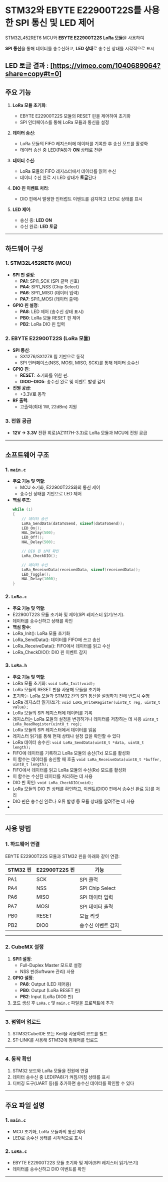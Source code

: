 # STM32와 EBYTE E22900T22S를 사용한 SPI 통신 및 LED 제어 

STM32L452RET6 MCU와 **EBYTE E22900T22S LoRa 모듈**을 사용하여 

**SPI 통신**을 통해 데이터를 송수신하고, **LED 상태**로 송수신 상태를 시각적으로 표시

LED 토글 결과 : [https://vimeo.com/1040689064?share=copy#t=0]
---

##  주요 기능
1. **LoRa 모듈 초기화**:
   - EBYTE E22900T22S 모듈의 RESET 핀을 제어하여 초기화
   - SPI 인터페이스를 통해 LoRa 모듈과 통신을 설정

2. **데이터 송신**:
   - LoRa 모듈의 FIFO 레지스터에 데이터를 기록한 후 송신 모드를 활성화
   - 데이터 송신 중 LED(PA8)가 **ON** 상태로 전환

3. **데이터 수신**:
   - LoRa 모듈의 FIFO 레지스터에서 데이터를 읽어 수신
   - 데이터 수신 완료 시 LED 상태가 **토글**된다

4. **DIO 핀 이벤트 처리**:
   - DIO 핀에서 발생한 인터럽트 이벤트를 감지하고 LED로 상태를 표시

5. **LED 제어**:
   - 송신 중: **LED ON**
   - 수신 완료: **LED 토글**

---

##  하드웨어 구성
### 1. **STM32L452RET6 (MCU)**
   - **SPI 핀 설정**:
     - **PA1**: SPI1_SCK (SPI 클럭 신호)
     - **PA4**: SPI1_NSS (Chip Select)
     - **PA6**: SPI1_MISO (데이터 입력)
     - **PA7**: SPI1_MOSI (데이터 출력)
   - **GPIO 핀 설정**:
     - **PA8**: LED 제어 (송수신 상태 표시)
     - **PB0**: LoRa 모듈 RESET 핀 제어
     - **PB2**: LoRa DIO 핀 입력

### 2. **EBYTE E22900T22S (LoRa 모듈)**
   - **SPI 통신**:
     - SX1276/SX1278 칩 기반으로 동작
     - SPI 인터페이스(NSS, MOSI, MISO, SCK)를 통해 데이터 송수신
   - **GPIO 핀**:
     - **RESET**: 초기화를 위한 핀.
     - **DIO0~DIO5**: 송수신 완료 및 이벤트 발생 감지
   - **전원 공급**:
     - +3.3V로 동작
   - **RF 출력**:
     - 고출력(최대 1W, 22dBm) 지원

### 3. **전원 공급**
   - **12V → 3.3V** 전환 회로(AZ1117H-3.3)로 LoRa 모듈과 MCU에 전원 공급

---

##  소프트웨어 구조
### 1. **`main.c`**
- **주요 기능 및 역할**:
  - MCU 초기화, E22900T22S와의 통신 제어
  - 송수신 상태를 기반으로 LED 제어
- **핵심 루프**:
  ```c
  while (1)
  {
      // 데이터 송신
      LoRa_SendData(dataToSend, sizeof(dataToSend));
      LED_On();
      HAL_Delay(500);
      LED_Off();
      HAL_Delay(500);

      // DIO 핀 상태 확인
      LoRa_CheckDIO();

      // 데이터 수신
      LoRa_ReceiveData(receivedData, sizeof(receivedData));
      LED_Toggle();
      HAL_Delay(1000);
  }
  ```
### 2. **`LoRa.c`**
- **주요 기능 및 역할**:
- E22900T22S 모듈 초기화 및 제어(SPI 레지스터 읽기/쓰기).
- 데이터를 송수신하고 상태를 확인
- **핵심 함수**:
- LoRa_Init(): LoRa 모듈 초기화
- LoRa_SendData(): 데이터를 FIFO에 쓰고 송신
- LoRa_ReceiveData(): FIFO에서 데이터를 읽고 수신
- LoRa_CheckDIO(): DIO 핀 이벤트 감지

### 3. **`LoRa.h`**
- **주요 기능 및 역할**:
- LoRa 모듈 초기화:
```void LoRa_Init(void);```
- LoRa 모듈의 RESET 핀을 사용해 모듈을 초기화
- 초기화는 LoRa 모듈과 STM32 간의 SPI 통신을 설정하기 전에 반드시 수행
- LoRa 레지스터 읽기/쓰기:
```void LoRa_WriteRegister(uint8_t reg, uint8_t value);```
- LoRa 모듈의 SPI 레지스터에 데이터를 기록
- 레지스터는 LoRa 모듈의 설정을 변경하거나 데이터를 저장하는 데 사용
```uint8_t LoRa_ReadRegister(uint8_t reg);```
- LoRa 모듈의 SPI 레지스터에서 데이터를 읽음
- 레지스터 읽기를 통해 현재 상태나 설정 값을 확인할 수 있다
- LoRa 데이터 송수신:
```void LoRa_SendData(uint8_t *data, uint8_t length);```
- FIFO에 데이터를 기록하고 LoRa 모듈의 송신(Tx) 모드를 활성화
- 이 함수는 데이터를 송신할 때 호출
```void LoRa_ReceiveData(uint8_t *buffer, uint8_t length);```
- FIFO에서 데이터를 읽고 LoRa 모듈의 수신(Rx) 모드를 활성화
- 이 함수는 수신된 데이터를 처리하는 데 사용
- DIO 핀 확인:
```void LoRa_CheckDIO(void);```
- LoRa 모듈의 DIO 핀 상태를 확인하고, 이벤트(DIO0 핀에서 송수신 완료 등)를 처리
- DIO 핀은 송수신 완료나 오류 발생 등 모듈 상태를 알려주는 데 사용
- 
-------
##  사용 방법

### 1. 하드웨어 연결
EBYTE E22900T22S 모듈과 STM32 핀을 아래와 같이 연결:

| STM32 핀 | E22900T22S 핀 | 기능              |
|----------|---------------|-------------------|
| PA1      | SCK           | SPI 클럭          |
| PA4      | NSS           | SPI Chip Select   |
| PA6      | MISO          | SPI 데이터 입력   |
| PA7      | MOSI          | SPI 데이터 출력   |
| PB0      | RESET         | 모듈 리셋        |
| PB2      | DIO0          | 송수신 이벤트 감지|

---

### 2. CubeMX 설정
1. **SPI1 설정**:
   - Full-Duplex Master 모드로 설정
   - NSS 핀(Software 관리) 사용
2. **GPIO 설정**:
   - **PA8**: Output (LED 제어용)
   - **PB0**: Output (LoRa RESET 핀)
   - **PB2**: Input (LoRa DIO0 핀)
3. 코드 생성 후 `LoRa.c` 및 `main.c` 파일을 프로젝트에 추가

---

### 3. 펌웨어 업로드
1. STM32CubeIDE 또는 Keil을 사용하여 코드를 빌드
2. ST-LINK를 사용해 STM32에 펌웨어를 업로드

---

### 4. 동작 확인
1. STM32 보드와 LoRa 모듈을 전원에 연결
2. 데이터 송수신 중 LED(PA8)가 켜짐/꺼짐 상태를 표시
3. 디버깅 도구(UART 등)를 추가하면 송수신 데이터를 확인할 수 있다

---

##  주요 파일 설명

### 1. **`main.c`**
- MCU 초기화, LoRa 모듈과의 통신 제어
- LED로 송수신 상태를 시각적으로 표시

### 2. **`LoRa.c`**
- EBYTE E22900T22S 모듈 초기화 및 제어(SPI 레지스터 읽기/쓰기)
- 데이터를 송수신하고 DIO 이벤트를 확인

---
